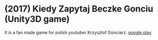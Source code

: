 # (2017) Kiedy Zapytaj Beczke Gonciu (Unity3D game)
It is a fan made game for polish youtuber Krzysztof Gonciarz.
[google play](https://play.google.com/store/apps/details?id=com.KindOfStudio.KiedyZapytajBeczkeGonciu&hl=en)
